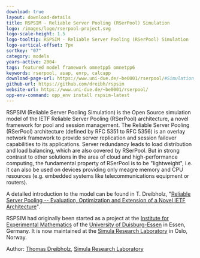 ```yaml
---
download: true
layout: download-details
title: RSPSIM - Reliable Server Pooling (RSerPool) Simulation
logo: /images/logo/rserpool-project.svg
logo-scale-height: 1.5
logo-tooltip: RSPSIM - Reliable Server Pooling (RSerPool) Simulation
logo-vertical-offset: 7px
sortkey: "07"
category: models
years-active: 2004-
tags: featured model framework omnetpp5 omnetpp6
keywords: rserpool, asap, enrp, calcapp
download-page-url: https://www.uni-due.de/~be0001/rserpool/#Simulation
github-url: https://github.com/dreibh/rspsim
website-url: https://www.uni-due.de/~be0001/rserpool/
opp-env-command: opp_env install rspsim-latest
---
```


RSPSIM (Reliable Server Pooling Simulation) is the Open Source simulation model of the IETF Reliable Server Pooling (RSerPool) architecture, a novel framework for pool and session management. The Reliable Server Pooling (RSerPool) architecture (defined by RFC 5351 to RFC 5356) is an overlay network framework to provide server replication and session failover capabilities to its applications. Server redundancy leads to load distribution and load balancing, which are also covered by RSerPool. But in strong contrast to other solutions in the area of cloud and high-performance computing, the fundamental property of RSerPool is to be "lightweight", i.e. it can also be used on devices providing only meagre memory and CPU resources (e.g. embedded systems like telecommunications equipment or routers).

A detailed introduction to the model can be found in T. Dreibholz, "[Reliable Server Pooling -- Evaluation, Optimization and Extension of a Novel IETF Architecture](https://duepublico2.uni-due.de/receive/duepublico_mods_00014969)".

RSPSIM had originally been started as a project at the [Institute for Experimental Mathematics](https://www.uni-due.de/mathematik/iem_en.php) of the [University of Duisburg-Essen](https://www.uni-due.de/en/index.php) in Essen, Germany. It is now maintained at the [Simula Research Laboratory](https://www.simula.no/) in Oslo, Norway.

Author: [Thomas Dreibholz](https://www.uni-due.de/~be0001/), [Simula Research Laboratory](https://www.simula.no/)
